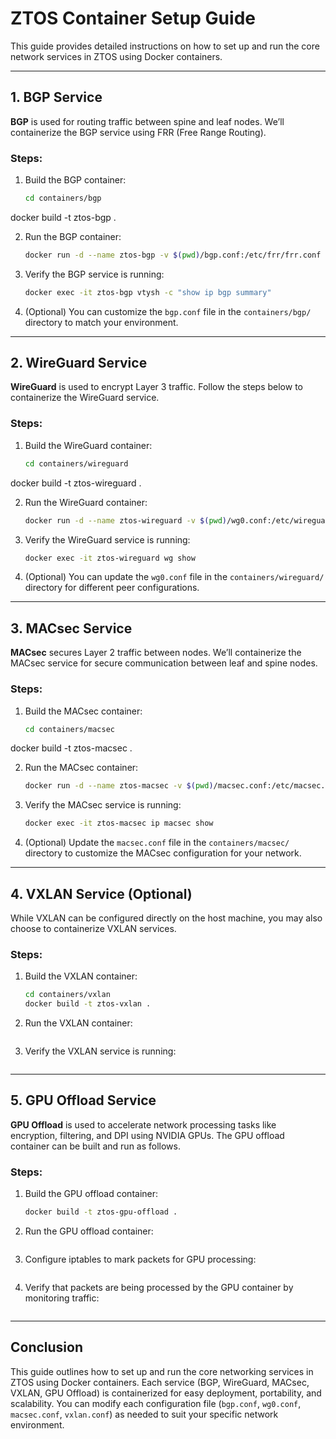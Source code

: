 # ZTOS Container Setup Guide

This guide provides detailed instructions on how to set up and run the core network services in ZTOS using Docker containers.

---

## 1. BGP Service

**BGP** is used for routing traffic between spine and leaf nodes. We’ll containerize the BGP service using FRR (Free Range Routing).

### Steps:

1. Build the BGP container:
	```bash 
	cd containers/bgp
docker build -t ztos-bgp . 

2. Run the BGP container:
	```bash 
	docker run -d --name ztos-bgp -v $(pwd)/bgp.conf:/etc/frr/frr.conf ztos-bgp 

3. Verify the BGP service is running:
	```bash 
	docker exec -it ztos-bgp vtysh -c "show ip bgp summary" 

4. (Optional) You can customize the `bgp.conf` file in the `containers/bgp/` directory to match your environment.

---

## 2. WireGuard Service

**WireGuard** is used to encrypt Layer 3 traffic. Follow the steps below to containerize the WireGuard service.

### Steps:

1. Build the WireGuard container:
	```bash 
	cd containers/wireguard
docker build -t ztos-wireguard . 

2. Run the WireGuard container:
	```bash 
	docker run -d --name ztos-wireguard -v $(pwd)/wg0.conf:/etc/wireguard/wg0.conf ztos-wireguard 

3. Verify the WireGuard service is running:
	```bash 
	docker exec -it ztos-wireguard wg show 

4. (Optional) You can update the `wg0.conf` file in the `containers/wireguard/` directory for different peer configurations.

---

## 3. MACsec Service

**MACsec** secures Layer 2 traffic between nodes. We’ll containerize the MACsec service for secure communication between leaf and spine nodes.

### Steps:

1. Build the MACsec container:
	```bash 
	cd containers/macsec
docker build -t ztos-macsec . 

2. Run the MACsec container:
	```bash 
	docker run -d --name ztos-macsec -v $(pwd)/macsec.conf:/etc/macsec.conf ztos-macsec 

3. Verify the MACsec service is running:
	```bash 
	docker exec -it ztos-macsec ip macsec show 

4. (Optional) Update the `macsec.conf` file in the `containers/macsec/` directory to customize the MACsec configuration for your network.

---

## 4. VXLAN Service (Optional)

While VXLAN can be configured directly on the host machine, you may also choose to containerize VXLAN services.

### Steps:

1. Build the VXLAN container:
	```bash
	cd containers/vxlan
	docker build -t ztos-vxlan . 

2. Run the VXLAN container:
	```bash docker run -d --name ztos-vxlan -v $(pwd)/vxlan.conf:/etc/vxlan.conf ztos-vxlan 

3. Verify the VXLAN service is running:
	```bash docker exec -it ztos-vxlan cat /etc/vxlan.conf 

---

## 5. GPU Offload Service

**GPU Offload** is used to accelerate network processing tasks like encryption, filtering, and DPI using NVIDIA GPUs. The GPU offload container can be built and run as follows.

### Steps:

1. Build the GPU offload container:
	```bash cd containers/gpu-offload
	docker build -t ztos-gpu-offload . 

2. Run the GPU offload container:
	```bash docker run --gpus all --network host --cap-add=NET_ADMIN ztos-gpu-offload 

3. Configure iptables to mark packets for GPU processing:
	```bash ./scripts/iptables-gpu-offload.sh 

4. Verify that packets are being processed by the GPU container by monitoring traffic:
	```bash docker logs ztos-gpu-offload 

---

## Conclusion

This guide outlines how to set up and run the core networking services in ZTOS using Docker containers. Each service (BGP, WireGuard, MACsec, VXLAN, GPU Offload) is containerized for easy deployment, portability, and scalability. You can modify each configuration file (`bgp.conf`, `wg0.conf`, `macsec.conf`, `vxlan.conf`) as needed to suit your specific network environment.
